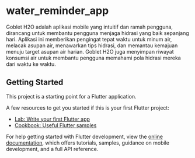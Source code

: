 # water_reminder_app

Goblet H2O adalah aplikasi mobile yang intuitif dan ramah pengguna, dirancang untuk membantu pengguna menjaga hidrasi yang baik sepanjang hari. Aplikasi ini memberikan pengingat tepat waktu untuk minum air, melacak asupan air, menawarkan tips hidrasi, dan memantau kemajuan menuju target asupan air harian. Goblet H2O juga menyimpan riwayat konsumsi air untuk membantu pengguna memahami pola hidrasi mereka dari waktu ke waktu. 

## Getting Started

This project is a starting point for a Flutter application.

A few resources to get you started if this is your first Flutter project:

- [Lab: Write your first Flutter app](https://docs.flutter.dev/get-started/codelab)
- [Cookbook: Useful Flutter samples](https://docs.flutter.dev/cookbook)

For help getting started with Flutter development, view the
[online documentation](https://docs.flutter.dev/), which offers tutorials,
samples, guidance on mobile development, and a full API reference.
